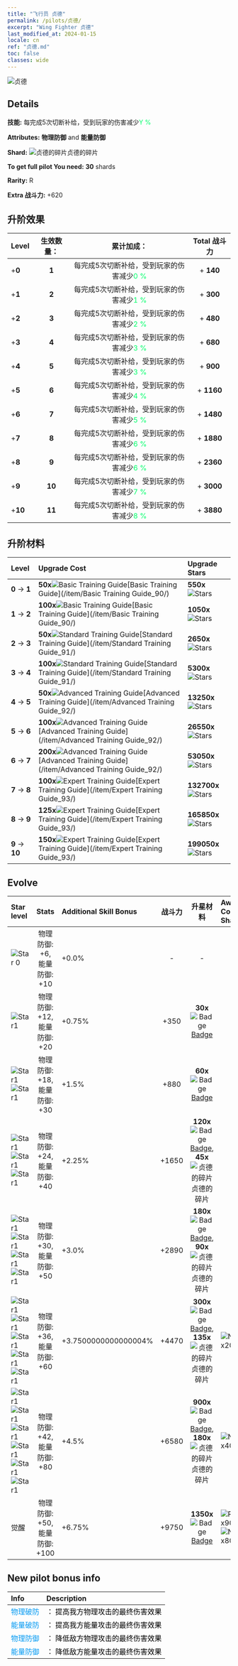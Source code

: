 ```yaml
---
title: "飞行员 贞德"
permalink: /pilots/贞德/
excerpt: "Wing Fighter 贞德"
last_modified_at: 2024-01-15
locale: cn
ref: "贞德.md"
toc: false
classes: wide
---
```



 ![贞德](/images/pilots/aviator_piece_4010.png)

## Details

 **技能:** 每完成5次切断补给，受到玩家的伤害减少<span style="color: #03ff6b">Y %</span><br/><span style="color: #000000;"></span> 

 **Attributes:** **物理防御** and **能量防御**

 **Shard:** ![贞德的碎片](/images/pilots/Jeanne_d'Arc_Shard_p.png)贞德的碎片 

 **To get full pilot You need:** **30** shards 

 **Rarity:** R 

 **Extra 战斗力:** +620 



## 升阶效果

  |  Level | 生效数量： |     累计加成：    | Total 战斗力 |
  |:----|:-----:|:-------------------:|:-------:|
  | +**0**  | **1**  | 每完成5次切断补给，受到玩家的伤害减少<span style="color: #03ff6b">0 %</span><br/><span style="color: #000000;"></span>  | + **140** |
  | +**1**  | **2**  | 每完成5次切断补给，受到玩家的伤害减少<span style="color: #03ff6b">1 %</span><br/><span style="color: #000000;"></span>  | + **300** |
  | +**2**  | **3**  | 每完成5次切断补给，受到玩家的伤害减少<span style="color: #03ff6b">2 %</span><br/><span style="color: #000000;"></span>  | + **480** |
  | +**3**  | **4**  | 每完成5次切断补给，受到玩家的伤害减少<span style="color: #03ff6b">3 %</span><br/><span style="color: #000000;"></span>  | + **680** |
  | +**4**  | **5**  | 每完成5次切断补给，受到玩家的伤害减少<span style="color: #03ff6b">3 %</span><br/><span style="color: #000000;"></span>  | + **900** |
  | +**5**  | **6**  | 每完成5次切断补给，受到玩家的伤害减少<span style="color: #03ff6b">4 %</span><br/><span style="color: #000000;"></span>  | + **1160** |
  | +**6**  | **7**  | 每完成5次切断补给，受到玩家的伤害减少<span style="color: #03ff6b">5 %</span><br/><span style="color: #000000;"></span>  | + **1480** |
  | +**7**  | **8**  | 每完成5次切断补给，受到玩家的伤害减少<span style="color: #03ff6b">6 %</span><br/><span style="color: #000000;"></span>  | + **1880** |
  | +**8**  | **9**  | 每完成5次切断补给，受到玩家的伤害减少<span style="color: #03ff6b">6 %</span><br/><span style="color: #000000;"></span>  | + **2360** |
  | +**9**  | **10**  | 每完成5次切断补给，受到玩家的伤害减少<span style="color: #03ff6b">7 %</span><br/><span style="color: #000000;"></span>  | + **3000** |
  | +**10**  | **11**  | 每完成5次切断补给，受到玩家的伤害减少<span style="color: #03ff6b">8 %</span><br/><span style="color: #000000;"></span>  | + **3880** |




## 升阶材料

  |  Level |      Upgrade Cost   |  Upgrade Stars  |
  |:-------|:--------------------|:----------------|
  | **0** -> **1**  | **50x**![Basic Training Guide](/images/item/Basic_Training_Guide_p.png)[Basic Training Guide](/item/Basic Training Guide_90/) | **550x**![Stars](/images/item/Stars_p.png) |
  | **1** -> **2**  | **100x**![Basic Training Guide](/images/item/Basic_Training_Guide_p.png)[Basic Training Guide](/item/Basic Training Guide_90/) | **1050x**![Stars](/images/item/Stars_p.png) |
  | **2** -> **3**  | **50x**![Standard Training Guide](/images/item/Standard_Training_Guide_p.png)[Standard Training Guide](/item/Standard Training Guide_91/) | **2650x**![Stars](/images/item/Stars_p.png) |
  | **3** -> **4**  | **100x**![Standard Training Guide](/images/item/Standard_Training_Guide_p.png)[Standard Training Guide](/item/Standard Training Guide_91/) | **5300x**![Stars](/images/item/Stars_p.png) |
  | **4** -> **5**  | **50x**![Advanced Training Guide](/images/item/Advanced_Training_Guide_p.png)[Advanced Training Guide](/item/Advanced Training Guide_92/) | **13250x**![Stars](/images/item/Stars_p.png) |
  | **5** -> **6**  | **100x**![Advanced Training Guide](/images/item/Advanced_Training_Guide_p.png)[Advanced Training Guide](/item/Advanced Training Guide_92/) | **26550x**![Stars](/images/item/Stars_p.png) |
  | **6** -> **7**  | **200x**![Advanced Training Guide](/images/item/Advanced_Training_Guide_p.png)[Advanced Training Guide](/item/Advanced Training Guide_92/) | **53050x**![Stars](/images/item/Stars_p.png) |
  | **7** -> **8**  | **100x**![Expert Training Guide](/images/item/Expert_Training_Guide_p.png)[Expert Training Guide](/item/Expert Training Guide_93/) | **132700x**![Stars](/images/item/Stars_p.png) |
  | **8** -> **9**  | **125x**![Expert Training Guide](/images/item/Expert_Training_Guide_p.png)[Expert Training Guide](/item/Expert Training Guide_93/) | **165850x**![Stars](/images/item/Stars_p.png) |
  | **9** -> **10**  | **150x**![Expert Training Guide](/images/item/Expert_Training_Guide_p.png)[Expert Training Guide](/item/Expert Training Guide_93/) | **199050x**![Stars](/images/item/Stars_p.png) |




## Evolve

  |  Star level | Stats | Additional Skill Bonus | 战斗力 | 升星材料 | Awake Costs Shards |
  |:------------|:-----:|:-------------------|:----------------:|:--------------------:|:-------------|
  | ![Star 0](/images/s0.png)  | 物理防御: +6, 能量防御: +10  | +0.0%  | -  | -  |  |
  | ![Star1](/images/s1.png)  | 物理防御: +12, 能量防御: +20  | +0.75%  | +350  | **30x**![Badge](/images/item/Badge_p.png)[Badge](/item/Badge_94/)  |  |
  | ![Star1](/images/s1.png)![Star1](/images/s1.png)  | 物理防御: +18, 能量防御: +30  | +1.5%  | +880  | **60x**![Badge](/images/item/Badge_p.png)[Badge](/item/Badge_94/)  |  |
  | ![Star1](/images/s1.png)![Star1](/images/s1.png)![Star1](/images/s1.png)  | 物理防御: +24, 能量防御: +40  | +2.25%  | +1650  | **120x**![Badge](/images/item/Badge_p.png)[Badge](/item/Badge_94/), **45x**![贞德的碎片](/images/pilots/Jeanne_d'Arc_Shard_p.png)贞德的碎片  |  |
  | ![Star1](/images/s1.png)![Star1](/images/s1.png)![Star1](/images/s1.png)![Star1](/images/s1.png)  | 物理防御: +30, 能量防御: +50  | +3.0%  | +2890  | **180x**![Badge](/images/item/Badge_p.png)[Badge](/item/Badge_94/), **90x**![贞德的碎片](/images/pilots/Jeanne_d'Arc_Shard_p.png)贞德的碎片  |  |
  | ![Star1](/images/s1.png)![Star1](/images/s1.png)![Star1](/images/s1.png)![Star1](/images/s1.png)![Star1](/images/s1.png)  | 物理防御: +36, 能量防御: +60  | +3.7500000000000004%  | +4470  | **300x**![Badge](/images/item/Badge_p.png)[Badge](/item/Badge_94/), **135x**![贞德的碎片](/images/pilots/Jeanne_d'Arc_Shard_p.png)贞德的碎片  |  ![N](/images/pilots/N_p.png) x200 |
  | ![Star1](/images/s1.png)![Star1](/images/s1.png)![Star1](/images/s1.png)![Star1](/images/s1.png)![Star1](/images/s1.png)![Star1](/images/s1.png)  | 物理防御: +42, 能量防御: +80  | +4.5%  | +6580  | **900x**![Badge](/images/item/Badge_p.png)[Badge](/item/Badge_94/), **180x**![贞德的碎片](/images/pilots/Jeanne_d'Arc_Shard_p.png)贞德的碎片  |  ![N](/images/pilots/N_p.png) x400 |
  | 觉醒  | 物理防御: +50, 能量防御: +100  | +6.75%  | +9750  | **1350x**![Badge](/images/item/Badge_p.png)[Badge](/item/Badge_94/)  |  ![R](/images/pilots/R_p.png) x900 ![N](/images/pilots/N_p.png) x800 |



## New pilot bonus info

  |  Info |  Description |
  |:------|:-------------|
  | <span style="color: #0099f2">物理破防</span> | <span style="color: #000000;">： 提高我方物理攻击的最终伤害效果</span> |
  | <span style="color: #0099f2">能量破防</span> | <span style="color: #000000;">： 提高我方能量攻击的最终伤害效果</span> |
  | <span style="color: #0099f2">物理防御</span> | <span style="color: #000000;">： 降低敌方物理攻击的最终伤害效果</span> |
  | <span style="color: #0099f2">能量防御</span> | <span style="color: #000000;">： 降低敌方能量攻击的最终伤害效果</span> |

